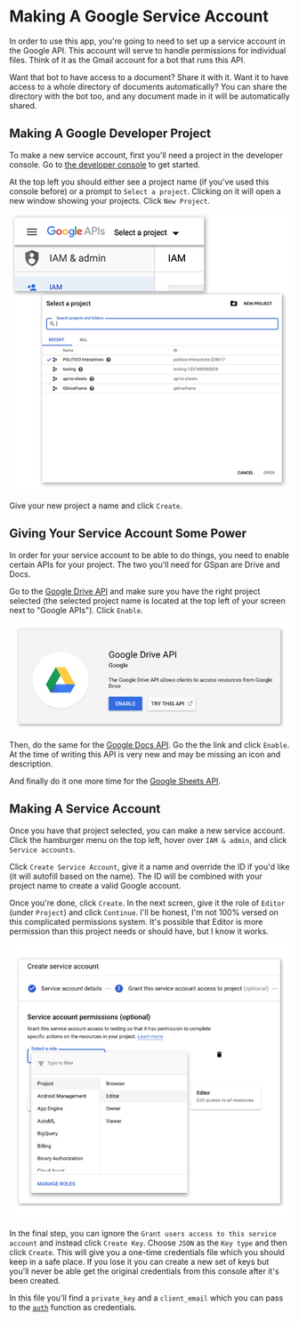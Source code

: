 # Making A Google Service Account
In order to use this app, you're going to need to set up a service account in the Google API. This account will serve to handle permissions for individual files. Think of it as the Gmail account for a bot that runs this API.

Want that bot to have access to a document? Share it with it. Want it to have access to a whole directory of documents automatically? You can share the directory with the bot too, and any document made in it will be automatically shared.

## Making A Google Developer Project
To make a new service account, first you'll need a project in the developer console. Go to [the developer console](https://console.developers.google.com/iam-admin/iam) to get started.

At the top left you should either see a project name (if you've used this console before) or a prompt to `Select a project`. Clicking on it will open a new window showing your projects. Click `New Project`.

![projects](images/projects.jpg)

Give your new project a name and click `Create`.

## Giving Your Service Account Some Power

In order for your service account to be able to do things, you need to enable certain APIs for your project. The two you'll need for GSpan are Drive and Docs.

Go to the [Google Drive API](https://console.developers.google.com/apis/library/drive.googleapis.com) and make sure you have the right project selected (the selected project name is located at the top left of your screen next to "Google APIs"). Click `Enable`.

![driveapi](images/driveapi.jpg)

Then, do the same for the [Google Docs API](https://console.developers.google.com/apis/library/docs.googleapis.com). Go the the link and click `Enable`. At the time of writing this API is very new and may be missing an icon and description.

And finally do it one more time for the [Google Sheets API](https://console.developers.google.com/apis/api/sheets.googleapis.com/).

## Making A Service Account
Once you have that project selected, you can make a new service account. Click the hamburger menu on the top left, hover over `IAM & admin`, and click `Service accounts`.

Click `Create Service Account`, give it a name and override the ID if you'd like (it will autofill based on the name). The ID will be combined with your project name to create a valid Google account.

Once you're done, click `Create`. In the next screen, give it the role of `Editor` (under `Project`) and click `Continue`. I'll be honest, I'm not 100% versed on this complicated permissions system. It's possible that Editor is more permission than this project needs or should have, but I know it works.

![permissions](images/permissions.jpg)

In the final step, you can ignore the `Grant users access to this service account` and instead click `Create Key`. Choose `JSON` as the `Key type` and then click `Create`. This will give you a one-time credentials file which you should keep in a safe place. If you lose it you can create a new set of keys but you'll never be able get the original credentials from this console after it's been created.

In this file you'll find a `private_key` and a `client_email` which you can pass to the [`auth`](auth.md) function as credentials.
